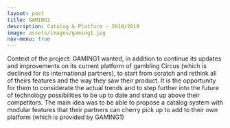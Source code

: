 ```yaml
---
layout: post
title: GAMING1
description: Catalog & Platform - 2018/2019
image: assets/images/gaming1.jpg
nav-menu: true
---
```


Context of the project: GAMING1 wanted, in addition to continue its updates and improvements on its current platform of gambling Circus (which is declined for its international partners), to start from scratch and rethink all of theirs features and the way they saw their product. It is the opportunity for them to considerate the actual trends and to step further into the future of technology possibilities to be up to date and stand up above their competitors.
The main idea was to be able to propose a catalog system with modular features that their partners can cherry pick up to add to their own platform (which is provided by GAMING1)

<div class="box alt">
	<div class="row uniform">
    	<div class="6u"><span class="image fit"><img src="assets/images/HowToAv.jpg" alt=""></span></div>
		<div class="6u"><span class="image fit"><img src="assets/images/HowToAp.jpg" alt=""></span></div>
        <div class="6u"><span class="image fit"><img src="assets/images/FaqAv.jpg" alt=""></span></div>
		<div class="6u"><span class="image fit"><img src="assets/images/FaqAp.jpg" alt=""></span></div>
        <div class="6u"><span class="image fit"><img src="assets/images/HelpAv.jpg" alt=""></span></div>
		<div class="6u"><span class="image fit"><img src="assets/images/HelpAp.jpg" alt=""></span></div>        
		<div class="6u"><span class="image fit"><img src="assets/images/BetAv.jpg" alt=""></span></div>
		<div class="6u"><span class="image fit"><img src="assets/images/BetAp.jpg" alt=""></span></div>
	</div>
</div>